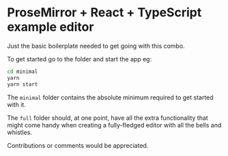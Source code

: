 # ProseMirror + React + TypeScript example editor

Just the basic boilerplate needed to get going with this combo.

To get started go to the folder and start the app eg:
```bash
cd minimal
yarn
yarn start
```

The `minimal` folder contains the absolute minimum required to get started with it.

The `full` folder should, at one point, have all the extra functionality that might come handy when creating a fully-fledged editor with all the bells and whistles.

Contributions or comments would be appreciated.
